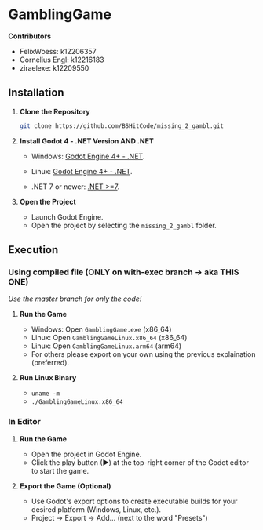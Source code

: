 # GamblingGame
**Contributors**
   - FelixWoess: k12206357
   - Cornelius Engl: k12216183
   - ziraelexe: k12209550

## Installation

1. **Clone the Repository**
   ```bash
   git clone https://github.com/BSHitCode/missing_2_gambl.git
   ```

2. **Install Godot 4 - .NET Version AND .NET**
   - Windows: [Godot Engine 4+ - .NET](https://godotengine.org/download).
   - Linux:  [Godot Engine 4+ - .NET](https://godotengine.org/download/linux/).
  
   - .NET 7 or newer: [.NET >=7](https://dotnet.microsoft.com/en-us/).

3. **Open the Project**
   - Launch Godot Engine.
   - Open the project by selecting the `missing_2_gambl` folder.

## Execution

### Using compiled file (ONLY on with-exec branch -> aka THIS ONE)
*Use the master branch for only the code!*
1. **Run the Game**
   - Windows: Open `GamblingGame.exe` (x86_64)
   - Linux: Open `GamblingGameLinux.x86_64` (x86_64)
   - Linux: Open `GamblingGameLinux.arm64` (arm64)
   - For others please export on your own using the previous explaination (preferred).
   
2. **Run Linux Binary**
   - `uname -m`
   - `./GamblingGameLinux.x86_64`
   
### In Editor
1. **Run the Game**
   - Open the project in Godot Engine.
   - Click the play button (▶) at the top-right corner of the Godot editor to start the game.

2. **Export the Game (Optional)**
   - Use Godot's export options to create executable builds for your desired platform (Windows, Linux, etc.).
   - Project -> Export -> Add... (next to the word "Presets")
